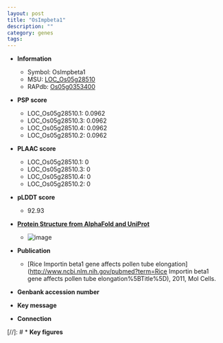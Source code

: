 ```yaml
---
layout: post
title: "OsImpbeta1"
description: ""
category: genes
tags: 
---
```


* **Information**  
    + Symbol: OsImpbeta1  
    + MSU: [LOC_Os05g28510](http://rice.plantbiology.msu.edu/cgi-bin/ORF_infopage.cgi?orf=LOC_Os05g28510)  
    + RAPdb: [Os05g0353400](http://rapdb.dna.affrc.go.jp/viewer/gbrowse_details/irgsp1?name=Os05g0353400)  

* **PSP score**  
    + LOC_Os05g28510.1: 0.0962 
    + LOC_Os05g28510.3: 0.0962 
    + LOC_Os05g28510.4: 0.0962 
    + LOC_Os05g28510.2: 0.0962 

* **PLAAC score**  
    + LOC_Os05g28510.1: 0 
    + LOC_Os05g28510.3: 0 
    + LOC_Os05g28510.4: 0 
    + LOC_Os05g28510.2: 0 

* **pLDDT score**
    + 92.93

* **[Protein Structure from AlphaFold and UniProt](https://www.uniprot.org/uniprotkb/Q9ZWR5/entry#structure)**
    + ![image](https://ricepsp.github.io/images/Q9/AF-Q9ZWR5-F1.png)

* **Publication**  
    + [Rice Importin beta1 gene affects pollen tube elongation](http://www.ncbi.nlm.nih.gov/pubmed?term=Rice Importin beta1 gene affects pollen tube elongation%5BTitle%5D), 2011, Mol Cells.

* **Genbank accession number**  

* **Key message**  

* **Connection**  

[//]: # * **Key figures**  


